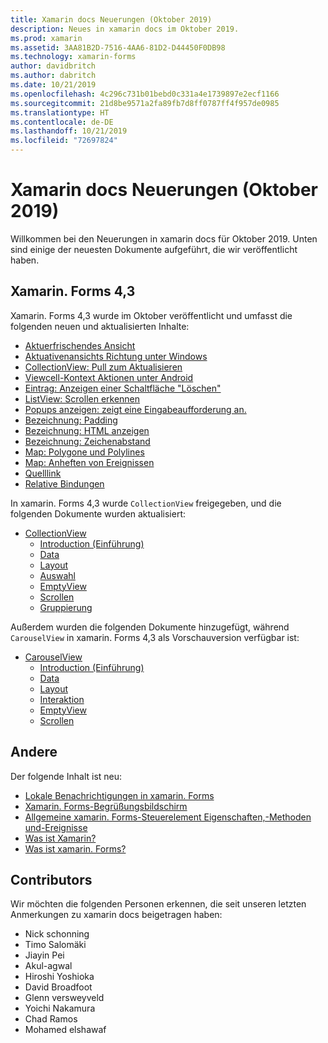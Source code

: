 ```yaml
---
title: Xamarin docs Neuerungen (Oktober 2019)
description: Neues in xamarin docs im Oktober 2019.
ms.prod: xamarin
ms.assetid: 3AA81B2D-7516-4AA6-81D2-D44450F0DB98
ms.technology: xamarin-forms
author: davidbritch
ms.author: dabritch
ms.date: 10/21/2019
ms.openlocfilehash: 4c296c731b01bebd0c331a4e1739897e2ecf1166
ms.sourcegitcommit: 21d8be9571a2fa89fb7d8ff0787ff4f957de0985
ms.translationtype: HT
ms.contentlocale: de-DE
ms.lasthandoff: 10/21/2019
ms.locfileid: "72697824"
---
```

# <a name="xamarin-docs-whats-new-october-2019"></a>Xamarin docs Neuerungen (Oktober 2019)

Willkommen bei den Neuerungen in xamarin docs für Oktober 2019. Unten sind einige der neuesten Dokumente aufgeführt, die wir veröffentlicht haben.

## <a name="xamarinforms-43"></a>Xamarin. Forms 4,3

Xamarin. Forms 4,3 wurde im Oktober veröffentlicht und umfasst die folgenden neuen und aktualisierten Inhalte:

- [Aktuerfrischendes Ansicht](~/xamarin-forms/user-interface/refreshview.md)
- [Aktuativenansichts Richtung unter Windows](~/xamarin-forms/platform/windows/refreshview-pulldirection.md)
- [CollectionView: Pull zum Aktualisieren](~/xamarin-forms/user-interface/collectionview/populate-data.md#pull-to-refresh)
- [Viewcell-Kontext Aktionen unter Android](~/xamarin-forms/platform/android/viewcell-context-actions.md)
- [Eintrag: Anzeigen einer Schaltfläche "Löschen"](~/xamarin-forms/user-interface/text/entry.md#displaying-a-clear-button)
- [ListView: Scrollen erkennen](~/xamarin-forms/user-interface/listview/interactivity.md#detect-scrolling)
- [Popups anzeigen: zeigt eine Eingabeaufforderung an.](~/xamarin-forms/user-interface/pop-ups.md#display-a-prompt)
- [Bezeichnung: Padding](~/xamarin-forms/user-interface/text/label.md#padding)
- [Bezeichnung: HTML anzeigen](~/xamarin-forms/user-interface/text/label.md#display-html)
- [Bezeichnung: Zeichenabstand](~/xamarin-forms/user-interface/text/label.md#character-spacing)
- [Map: Polygone und Polylines](~/xamarin-forms/user-interface/map/polygons.md)
- [Map: Anheften von Ereignissen](~/xamarin-forms/user-interface/map/pins.md#pin-events)
- [Quelllink](~/xamarin-forms/internals/sourcelink.md)
- [Relative Bindungen](~/xamarin-forms/app-fundamentals/data-binding/relative-bindings.md)

In xamarin. Forms 4,3 wurde `CollectionView` freigegeben, und die folgenden Dokumente wurden aktualisiert:

- [CollectionView](~/xamarin-forms/user-interface/collectionview/index.md)
  - [Introduction (Einführung)](~/xamarin-forms/user-interface/collectionview/introduction.md)
  - [Data](~/xamarin-forms/user-interface/collectionview/populate-data.md)
  - [Layout](~/xamarin-forms/user-interface/collectionview/layout.md)
  - [Auswahl](~/xamarin-forms/user-interface/collectionview/selection.md)
  - [EmptyView](~/xamarin-forms/user-interface/collectionview/emptyview.md)
  - [Scrollen](~/xamarin-forms/user-interface/collectionview/scrolling.md)
  - [Gruppierung](~/xamarin-forms/user-interface/collectionview/grouping.md)

Außerdem wurden die folgenden Dokumente hinzugefügt, während `CarouselView` in xamarin. Forms 4,3 als Vorschauversion verfügbar ist:

- [CarouselView](~/xamarin-forms/user-interface/carouselview/index.md)
  - [Introduction (Einführung)](~/xamarin-forms/user-interface/carouselview/introduction.md)
  - [Data](~/xamarin-forms/user-interface/carouselview/populate-data.md)
  - [Layout](~/xamarin-forms/user-interface/carouselview/layout.md)
  - [Interaktion](~/xamarin-forms/user-interface/carouselview/interaction.md)
  - [EmptyView](~/xamarin-forms/user-interface/carouselview/emptyview.md)
  - [Scrollen](~/xamarin-forms/user-interface/carouselview/scrolling.md)

## <a name="other"></a>Andere

Der folgende Inhalt ist neu:

- [Lokale Benachrichtigungen in xamarin. Forms](~/xamarin-forms/app-fundamentals/local-notifications.md)
- [Xamarin. Forms-Begrüßungsbildschirm](~/xamarin-forms/user-interface/splashscreen.md)
- [Allgemeine xamarin. Forms-Steuerelement Eigenschaften,-Methoden und-Ereignisse](~/xamarin-forms/user-interface/controls/common-properties.md)
- [Was ist Xamarin?](~/get-started/what-is-xamarin.md)
- [Was ist xamarin. Forms?](~/get-started/what-is-xamarin-forms.md)

## <a name="contributors"></a>Contributors

Wir möchten die folgenden Personen erkennen, die seit unseren letzten Anmerkungen zu xamarin docs beigetragen haben:

- Nick schonning
- Timo Salomäki
- Jiayin Pei
- Akul-agwal
- Hiroshi Yoshioka
- David Broadfoot
- Glenn versweyveld
- Yoichi Nakamura
- Chad Ramos
- Mohamed elshawaf
